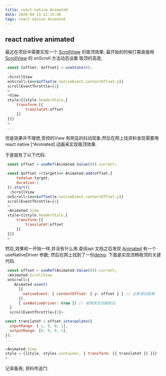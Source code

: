 ```yaml
---
title: react-native Animated
date: 2020-04-15 21:15:46
tags: react-native Animated
---
```


## react native animated
最近在项目中需要实现一个 [ScrollView][2] 的吸顶效果;
最开始的时候打算直接用 [ScrollView][2] 的 onScroll 方法动态设置 吸顶的高度;
``` javascript 
 const [offset, $offset] = useState(0);
 ...
 <ScrollView
 onScroll={e=>$offset(e.nativeEvent.contentOffset.y)}
 scrollEventThrottle={1}
 >
 <View
 style={[style.headerStyle,{
     transform:[{
         translateY:offset
     }]
 }]}
 >
 ...

```
但是效果并不理想,受控的View 有明显的抖动现象,然后在网上找资料发现需要用 react native [^Animated] 动画来实现吸顶效果.

于是就有了以下代码:

``` javascript 
 const offset = useRef(Animated.Value(0)).current;

 const $offset =(target)=> Animated.add(offset,{
     toValue:target,
     duration:1
 }).start()
  <ScrollView
 onScroll={e=>$offset(e.nativeEvent.contentOffset.y)}
 scrollEventThrottle={1}
 >
 <Animated.View
 style={[style.headerStyle,{
     transform:[{
         translateY:offset
     }]
 }]}
 >

```
然后,效果和一开始一样,并没有什么用.查阅api 文档之后发现 [Animated][1] 有一个 useNativeDriver 参数;
然后在网上找到了一份[demo][3].
下面是实现流畅吸顶的关键代码.
``` javaScript
 const offset = useRef(Animated.Value(0)).current;
 <Animated.ScrollView
 onScroll={
    Animated.event(
      [{
        nativeEvent: { contentOffset: { y: offset } } // 记录滑动距离
      }],
      { useNativeDriver: true }) // 使用原生动画驱动
  }
  scrollEventThrottle={1}>

```
``` javaScript 
const translateY = offset.interpolate({
  inputRange: [-1, 0, 0, 1],
  outputRange: [0, 0, 0, 1],
});
...

<Animated.View
style = {[style, styles.container, { transform: [{ translateY }] }]}
> 
```



记录备用;
资料传送门:

 [3]: https://www.jb51.net/article/162381.htm
 [1]: https://reactnative.dev/docs/animated
 [2]: https://reactnative.dev/docs/scrollview


